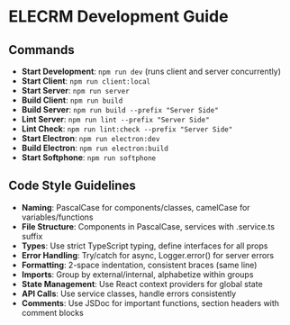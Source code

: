 # ELECRM Development Guide

## Commands
- **Start Development**: `npm run dev` (runs client and server concurrently)
- **Start Client**: `npm run client:local` 
- **Start Server**: `npm run server`
- **Build Client**: `npm run build`
- **Build Server**: `npm run build --prefix "Server Side"`
- **Lint Server**: `npm run lint --prefix "Server Side"`
- **Lint Check**: `npm run lint:check --prefix "Server Side"`
- **Start Electron**: `npm run electron:dev`
- **Build Electron**: `npm run electron:build`
- **Start Softphone**: `npm run softphone`

## Code Style Guidelines
- **Naming**: PascalCase for components/classes, camelCase for variables/functions
- **File Structure**: Components in PascalCase, services with .service.ts suffix
- **Types**: Use strict TypeScript typing, define interfaces for all props
- **Error Handling**: Try/catch for async, Logger.error() for server errors
- **Formatting**: 2-space indentation, consistent braces (same line)
- **Imports**: Group by external/internal, alphabetize within groups
- **State Management**: Use React context providers for global state
- **API Calls**: Use service classes, handle errors consistently
- **Comments**: Use JSDoc for important functions, section headers with comment blocks